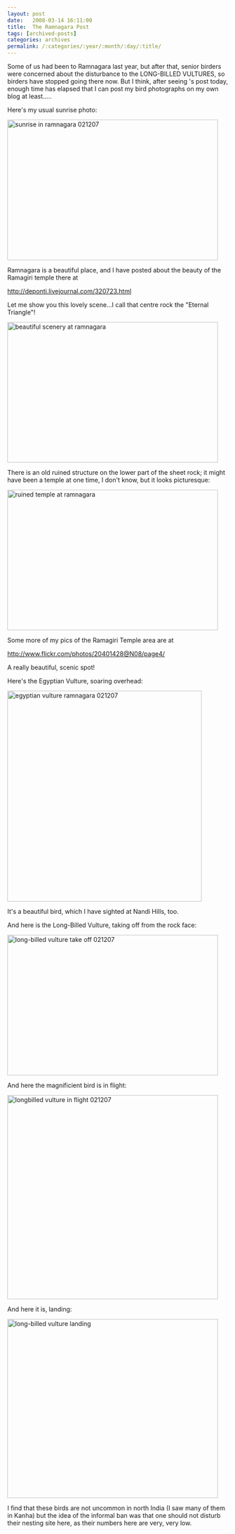 ```yaml
---
layout: post
date:	2008-03-14 16:11:00
title:  The Ramnagara Post
tags: [archived-posts]
categories: archives
permalink: /:categories/:year/:month/:day/:title/
---
```

Some of us had been to Ramnagara last year, but after that, senior birders were concerned about the disturbance to the LONG-BILLED VULTURES, so birders have stopped going there now. But I think, after seeing <LJ user="amoghavarsha">'s post today, enough time has elapsed that I can post my  bird photographs on my own blog at least.....

Here's my usual sunrise photo:


<a href="http://www.flickr.com/photos/23605368@N06/2332162057/" title="sunrise in ramnagara 021207 by feb8onwards, on Flickr"><img src="http://farm3.static.flickr.com/2391/2332162057_36c038b388_o.jpg" width="480" height="320" alt="sunrise in ramnagara 021207" /></a>




Ramnagara is a beautiful place, and I have posted about the beauty of the Ramagiri temple there at

http://deponti.livejournal.com/320723.html


Let me show you this lovely scene...I call that centre rock the "Eternal Triangle"!


<a href="http://www.flickr.com/photos/23605368@N06/2332170399/" title="beautiful scenery at ramnagara by feb8onwards, on Flickr"><img src="http://farm3.static.flickr.com/2148/2332170399_3694f74d87_o.jpg" width="480" height="320" alt="beautiful scenery at ramnagara" /></a>


There is an old ruined structure on the lower part of the sheet rock; it might have been a temple at one time, I don't know, but it looks picturesque:


<a href="http://www.flickr.com/photos/23605368@N06/2332995716/" title="ruined temple at ramnagara by feb8onwards, on Flickr"><img src="http://farm4.static.flickr.com/3100/2332995716_e9c609204c_o.jpg" width="480" height="320" alt="ruined temple at ramnagara" /></a>

Some more of my pics of the Ramagiri Temple area are at


http://www.flickr.com/photos/20401428@N08/page4/


A really beautiful, scenic spot!




<lj-cut text="You can see some raptors if you click here">


Here's the Egyptian Vulture, soaring overhead:


<a href="http://www.flickr.com/photos/23605368@N06/2332157069/" title="egyptian vulture ramnagara 021207 by feb8onwards, on Flickr"><img src="http://farm3.static.flickr.com/2067/2332157069_f324e39cc6_o.jpg" width="443" height="480" alt="egyptian vulture ramnagara 021207" /></a>

It's a beautiful bird, which I have sighted at Nandi Hills, too.

And here is the Long-Billed Vulture, taking off from the rock face:


<a href="http://www.flickr.com/photos/23605368@N06/2332982916/" title="long-billed vulture take off 021207 by feb8onwards, on Flickr"><img src="http://farm4.static.flickr.com/3227/2332982916_846177e802_o.jpg" width="480" height="320" alt="long-billed vulture take off 021207" /></a>


And here the magnificient bird is in flight:



<a href="http://www.flickr.com/photos/23605368@N06/2332986186/" title="longbilled vulture in flight 021207 by feb8onwards, on Flickr"><img src="http://farm4.static.flickr.com/3024/2332986186_800fc99c24_o.jpg" width="480" height="465" alt="longbilled vulture in flight 021207" /></a>


And here it is, landing:



<a href="http://www.flickr.com/photos/23605368@N06/2333007966/" title="long-billed vulture landing by feb8onwards, on Flickr"><img src="http://farm4.static.flickr.com/3228/2333007966_6ca1bcca96_o.jpg" width="480" height="408" alt="long-billed vulture landing" /></a>


</lj-cut>



I find that these birds are not uncommon in north India (I saw many of them in Kanha) but the idea of the informal ban was that one should not disturb their nesting site here, as their numbers here are very, very low.
